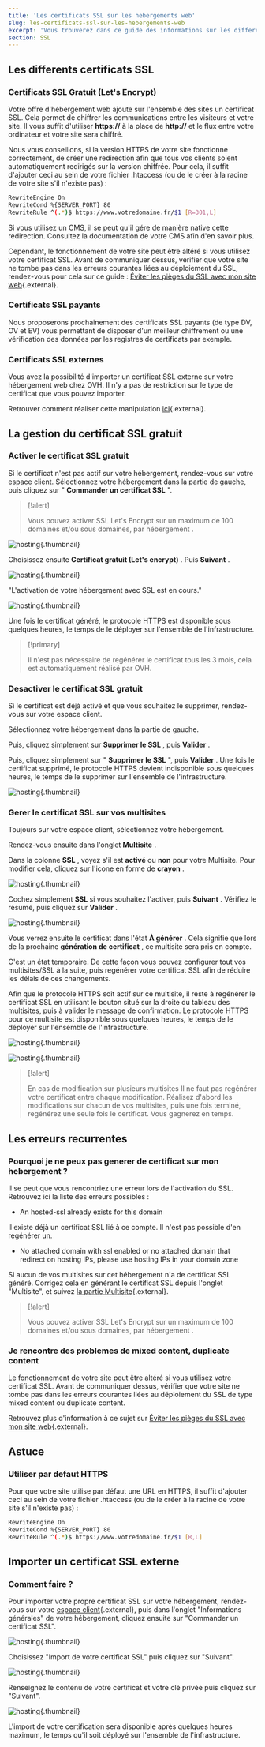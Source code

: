 ```yaml
---
title: 'Les certificats SSL sur les hebergements web'
slug: les-certificats-ssl-sur-les-hebergements-web
excerpt: 'Vous trouverez dans ce guide des informations sur les differents certificats SSL sur nos hebergements Web.'
section: SSL
---
```


## Les differents certificats SSL

### Certificats SSL Gratuit (Let's Encrypt)
Votre offre d'hébergement web ajoute sur l'ensemble des sites un certificat SSL. Cela permet de chiffrer les communications entre les visiteurs et votre site. Il vous suffit d'utiliser **https://** à la place de **http://** et le flux entre votre ordinateur et votre site sera chiffré.

Nous vous conseillons, si la version HTTPS de votre site fonctionne correctement, de créer une redirection afin que tous vos clients soient automatiquement redirigés sur la version chiffrée. Pour cela, il suffit d'ajouter ceci au sein de votre fichier .htaccess (ou de le créer à la racine de votre site s'il n'existe pas) :


```bash
RewriteEngine On
RewriteCond %{SERVER_PORT} 80
RewriteRule ^(.*)$ https://www.votredomaine.fr/$1 [R=301,L]
```

Si vous utilisez un CMS, il se peut qu'il gére de manière native cette redirection. Consultez la documentation de votre CMS afin d'en savoir plus.

Cependant, le fonctionnement de votre site peut être altéré si vous utilisez votre certificat SSL. Avant de communiquer dessus, vérifier que votre site ne tombe pas dans les erreurs courantes liées au déploiement du SSL, rendez-vous pour cela sur ce guide : [Éviter les pièges du SSL avec mon site web](https://docs.ovh.com/fr/hosting/eviter-les-pieges-du-ssl-avec-mon-site-web/){.external}.

### Certificats SSL payants
Nous proposerons prochainement des certificats SSL payants (de type DV, OV et EV) vous permettant de disposer d'un meilleur chiffrement ou une vérification des données par les registres de certificats par exemple.

### Certificats SSL externes
Vous avez la possibilité d'importer un certificat SSL externe sur votre hébergement web chez OVH. Il n'y a pas de restriction sur le type de certificat que vous pouvez importer.

Retrouver comment réaliser cette manipulation [ici](#IMPORT_SSL){.external}.

## La gestion du certificat SSL gratuit

### Activer le certificat SSL gratuit
Si le certificat n'est pas actif sur votre hébergement, rendez-vous sur votre espace client. Sélectionnez votre hébergement dans la partie de gauche, puis cliquez sur " **Commander un certificat SSL** ".

> [!alert]
>
> Vous pouvez activer SSL Let's Encrypt sur un maximum de 100 domaines et/ou sous
> domaines,  par hébergement .
> 

![hosting](images/4584.png){.thumbnail}

Choisissez ensuite  **Certificat gratuit (Let's encrypt)** . Puis  **Suivant** .

![hosting](images/4607.png){.thumbnail}

"L'activation de votre hébergement avec SSL est en cours."

![hosting](images/4587.png){.thumbnail}

Une fois le certificat généré, le protocole HTTPS est disponible sous quelques heures, le temps de le déployer sur l'ensemble de l'infrastructure.

> [!primary]
>
> Il n'est pas nécessaire de regénérer le certificat tous les 3 mois, cela est automatiquement réalisé par OVH.
> 

### Desactiver le certificat SSL gratuit
Si le certificat est déjà activé et que vous souhaitez le supprimer, rendez- vous sur votre espace client.

Sélectionnez votre hébergement dans la partie de gauche.

Puis, cliquez simplement sur  **Supprimer le SSL** , puis  **Valider** .

Puis, cliquez simplement sur " **Supprimer le SSL** ", puis  **Valider** . Une fois le certificat supprimé, le protocole HTTPS devient indisponible sous quelques heures, le temps de le supprimer sur l'ensemble de l'infrastructure.

![hosting](images/4593.png){.thumbnail}

<a name="MULTI_SITE"></a>

### Gerer le certificat SSL sur vos multisites
Toujours sur votre espace client, sélectionnez votre hébergement.

Rendez-vous ensuite dans l'onglet  **Multisite** .

Dans la colonne  **SSL** , voyez s'il est  **activé**  ou  **non**  pour votre Multisite. Pour modifier cela, cliquez sur l'icone en forme de  **crayon** .

![hosting](images/4595.png){.thumbnail}

Cochez simplement  **SSL**  si vous souhaitez l'activer, puis  **Suivant** . Vérifiez le résumé, puis cliquez sur  **Valider** .

![hosting](images/4599.png){.thumbnail}

Vous verrez ensuite le certificat dans l'état  **À générer** . Cela signifie que lors de la prochaine  **génération de certificat** , ce multisite sera pris en compte.

C'est un état temporaire. De cette façon vous pouvez configurer tout vos multisites/SSL à la suite, puis regénérer votre certificat SSL afin de réduire les délais de ces changements.

Afin que le protocole HTTPS soit actif sur ce multisite, il reste à regénérer le certificat SSL en utilisant le bouton situé sur la droite du tableau des multisites, puis à valider le message de confirmation. Le protocole HTTPS pour ce multisite est disponible sous quelques heures, le temps de le déployer sur l'ensemble de l'infrastructure.

![hosting](images/4604.png){.thumbnail}

![hosting](images/4606.png){.thumbnail}

> [!alert]
>
> En cas de modification sur plusieurs multisites
> Il ne faut pas regénérer votre certificat entre chaque modification. Réalisez d'abord les modifications sur chacun de vos multisites, puis une fois terminé, regénérez une seule fois le certificat. Vous gagnerez en temps.
> 

## Les erreurs recurrentes

### Pourquoi je ne peux pas generer de certificat sur mon hebergement ?
Il se peut que vous rencontriez une erreur lors de l'activation du SSL. Retrouvez ici la liste des erreurs possibles :

- An hosted-ssl already exists for this domain

Il existe déjà un certificat SSL lié à ce compte. Il n'est pas possible d'en regénérer un.

- No attached domain with ssl enabled or no attached domain that redirect on hosting IPs, please use hosting IPs in your domain zone

Si aucun de vos multisites sur cet hébergement n'a de certificat SSL généré. Corrigez cela en générant le certificat SSL depuis l'onglet "Multisite", et suivez [la partie Multisite](#MULTI_SITE){.external}.

> [!alert]
>
> Vous pouvez activer SSL Let's Encrypt sur un maximum de 100 domaines et/ou sous domaines,  par hébergement .
> 

### Je rencontre des problemes de mixed content, duplicate content
Le fonctionnement de votre site peut être altéré si vous utilisez votre certificat SSL. Avant de communiquer dessus, vérifier que votre site ne tombe pas dans les erreurs courantes liées au déploiement du SSL de type mixed content ou duplicate content.

Retrouvez plus d'information à ce sujet sur [Éviter les pièges du SSL avec mon site web](https://docs.ovh.com/fr/hosting/eviter-les-pieges-du-ssl-avec-mon-site-web/){.external}.

## Astuce

### Utiliser par defaut HTTPS
Pour que votre site utilise par défaut une URL en HTTPS, il suffit d'ajouter ceci au sein de votre fichier .htaccess (ou de le créer à la racine de votre site s'il n'existe pas) :

```bash
RewriteEngine On
RewriteCond %{SERVER_PORT} 80
RewriteRule ^(.*)$ https://www.votredomaine.fr/$1 [R,L]
```

<a name="IMPORT_SSL"></a>

## Importer un certificat SSL externe

### Comment faire ?
Pour importer votre propre certificat SSL sur votre hébergement, rendez-vous sur votre [espace client](https://www.ovh.com/auth/?action=gotomanager){.external}, puis dans l'onglet "Informations générales" de votre hébergement, cliquez ensuite sur "Commander un certificat SSL".

![hosting](images/4572.png){.thumbnail}

Choisissez "Import de votre certificat SSL" puis cliquez sur "Suivant".

![hosting](images/4573.png){.thumbnail}

Renseignez le contenu de votre certificat et votre clé privée puis cliquez sur "Suivant".

![hosting](images/sslexterne.png){.thumbnail}

L'import de votre certification sera disponible après quelques heures maximum, le temps qu'il soit déployé sur l'ensemble de l'infrastructure.